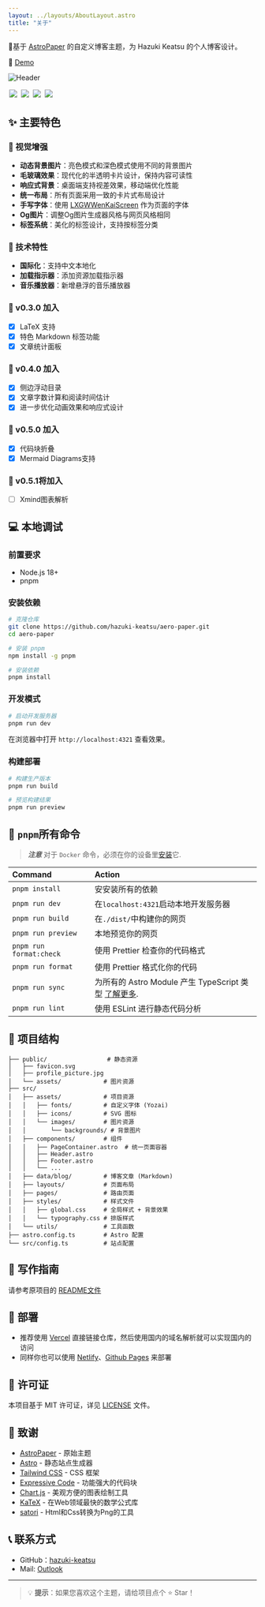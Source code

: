 ```yaml
---
layout: ../layouts/AboutLayout.astro
title: "关于"
---
```


🌸基于 [AstroPaper](https://github.com/satnaing/astro-paper) 的自定义博客主题，为 Hazuki Keatsu 的个人博客设计。

📃 [Demo](https://aero-paper.vercel.app/)

![Header](/aeropaper-og.jpg)
<div class="flex flex-wrap justify-start">
<img class="badge" src="https://img.shields.io/badge/Astro-4.0.12-FF5D01?style=for-the-badge&logo=astro&logoColor=white">
<img class="badge" src="https://img.shields.io/badge/Tailwind_CSS-4.1.11-38B2AC?style=for-the-badge&logo=tailwind-css&logoColor=white">
<img class="badge" src="https://img.shields.io/badge/TypeScript-007ACC?style=for-the-badge&logo=typescript&logoColor=white">
<img class="badge" src="https://img.shields.io/badge/vercel-%23000000.svg?style=for-the-badge&logo=vercel&logoColor=white">
<style>
  .badge {
    margin: 2px
  }
</style>
</div>


## ✨ 主要特色

### 🎨 视觉增强
- **动态背景图片**：亮色模式和深色模式使用不同的背景图片
- **毛玻璃效果**：现代化的半透明卡片设计，保持内容可读性
- **响应式背景**：桌面端支持视差效果，移动端优化性能
- **统一布局**：所有页面采用一致的卡片式布局设计
- **手写字体**：使用 [LXGWWenKaiScreen](https://github.com/lxgw/LxgwWenKai) 作为页面的字体
- **Og图片**：调整Og图片生成器风格与网页风格相同
- **标签系统**：美化的标签设计，支持按标签分类

### 🔧 技术特性
- **国际化**：支持中文本地化
- **加载指示器**：添加资源加载指示器
- **音乐播放器**：新增悬浮的音乐播放器

### 🔬 v0.3.0 加入

- [x] LaTeX 支持
- [x] 特色 Markdown 标签功能
- [x] 文章统计面板

### 🔬 v0.4.0 加入

- [x] 侧边浮动目录
- [x] 文章字数计算和阅读时间估计
- [x] 进一步优化动画效果和响应式设计

### 🔬 v0.5.0 加入

- [x] 代码块折叠
- [x] Mermaid Diagrams支持

### 🔬 v0.5.1将加入

- [ ] Xmind图表解析

## 💻 本地调试

### 前置要求
- Node.js 18+ 
- pnpm

### 安装依赖

```bash
# 克隆仓库
git clone https://github.com/hazuki-keatsu/aero-paper.git
cd aero-paper

# 安装 pnpm
npm install -g pnpm

# 安装依赖
pnpm install
```

### 开发模式

```bash
# 启动开发服务器
pnpm run dev
```

在浏览器中打开 `http://localhost:4321` 查看效果。

### 构建部署

```bash
# 构建生产版本
pnpm run build

# 预览构建结果
pnpm run preview
```

## 👷 `pnpm`所有命令

> **_注意_** 对于 `Docker` 命令，必须在你的设备里[安装](https://docs.docker.com/engine/install/)它.

| Command                              | Action                                                                                                                           |
| :----------------------------------- | :------------------------------------------------------------------------------------------------------------------------------- |
| `pnpm install`                       | 安安装所有的依赖                                                                                                            |
| `pnpm run dev`                       | 在`localhost:4321`启动本地开发服务器                                                                                       |
| `pnpm run build`                     | 在`./dist/`中构建你的网页                                                                                          |
| `pnpm run preview`                   | 本地预览你的网页                                                                                     |
| `pnpm run format:check`              |使用 Prettier 检查你的代码格式                                                                                                 |
| `pnpm run format`                    | 使用 Prettier 格式化你的代码                                                                                                       |
| `pnpm run sync`                      | 为所有的 Astro Module 产生 TypeScript 类型 [了解更多](https://docs.astro.build/en/reference/cli-reference/#astro-sync). |
| `pnpm run lint`                      | 使用 ESLint 进行静态代码分析                                                                                                                |

## 📁 项目结构

```
├── public/                 # 静态资源
│   ├── favicon.svg        
│   ├── profile_picture.jpg
│   └── assets/            # 图片资源
├── src/
│   ├── assets/            # 项目资源
│   │   ├── fonts/         # 自定义字体 (Yozai)
│   │   ├── icons/         # SVG 图标
│   │   └── images/        # 图片资源
│   │       └── backgrounds/ # 背景图片
│   ├── components/        # 组件
│   │   ├── PageContainer.astro  # 统一页面容器
│   │   ├── Header.astro
│   │   ├── Footer.astro
│   │   └── ...
│   ├── data/blog/         # 博客文章 (Markdown)
│   ├── layouts/           # 页面布局
│   ├── pages/             # 路由页面
│   ├── styles/            # 样式文件
│   │   ├── global.css     # 全局样式 + 背景效果
│   │   └── typography.css # 排版样式
│   └── utils/             # 工具函数
├── astro.config.ts        # Astro 配置
└── src/config.ts          # 站点配置
```

## 📝 写作指南

请参考原项目的 [README文件](./README.raw.md)

## 🚀 部署

- 推荐使用 [Vercel](https://vercel.com/) 直接链接仓库，然后使用国内的域名解析就可以实现国内的访问
- 同样你也可以使用 [Netlify](https://www.netlify.com/)、[Github Pages](https://docs.github.com/zh/pages/) 来部署

## 📄 许可证

本项目基于 MIT 许可证，详见 [LICENSE](LICENSE) 文件。

## 🙏 致谢

- [AstroPaper](https://github.com/satnaing/astro-paper) - 原始主题
- [Astro](https://astro.build/) - 静态站点生成器
- [Tailwind CSS](https://tailwindcss.com/) - CSS 框架
- [Expressive Code](https://expressive-code.com/) - 功能强大的代码块
- [Chart.js](https://www.chartjs.org/) - 美观方便的图表绘制工具
- [KaTeX](https://katex.org/) - 在Web领域最快的数学公式库
- [satori](https://github.com/vercel/satori) - Html和Css转换为Png的工具

## 📞 联系方式

- GitHub：[hazuki-keatsu](https://github.com/hazuki-keatsu)
- Mail: [Outlook](mailto:yeyuefeng699@outlook.com)

---

> 💡 **提示**：如果您喜欢这个主题，请给项目点个 ⭐ Star！
